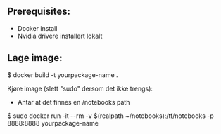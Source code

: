 Prerequisites:
---
- Docker install
- Nvidia drivere installert lokalt

Lage image:
---

$ docker build -t yourpackage-name .

Kjøre image (slett "sudo" dersom det ikke trengs):

- Antar at det finnes en /notebooks path

$ sudo docker run -it --rm -v $(realpath ~/notebooks):/tf/notebooks -p 8888:8888 yourpackage-name
